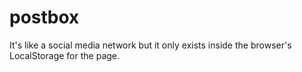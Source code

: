 # postbox
It's like a social media network but it only exists inside the browser's LocalStorage for the page.
